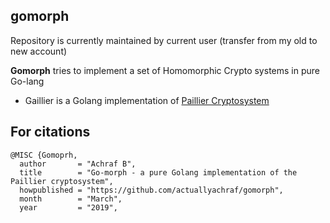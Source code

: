 ## gomorph

Repository is currently maintained by current user (transfer from my old to new account)

**Gomorph** tries to implement a set of Homomorphic Crypto systems in pure Go-lang 

* Gaillier is a Golang implementation of [Paillier Cryptosystem](https://www.wikiwand.com/en/Paillier_cryptosystem)

## For citations

```
@MISC {Gomoprh,
  author       = "Achraf B",
  title        = "Go-morph - a pure Golang implementation of the Paillier cryptosystem",
  howpublished = "https://github.com/actuallyachraf/gomorph",
  month        = "March",
  year         = "2019",
```
